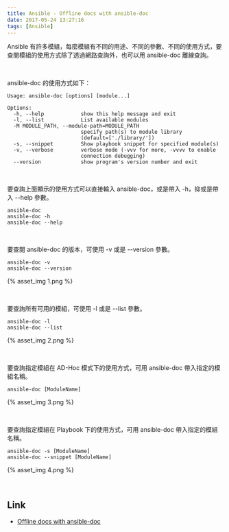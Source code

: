```yaml
---
title: Ansible - Offline docs with ansible-doc
date: 2017-05-24 13:27:16
tags: [Ansible]
---
```


Ansible 有許多模組，每麼模組有不同的用途、不同的參數、不同的使用方式，要查閱模組的使用方式除了透過網路查詢外，也可以用 ansible-doc 離線查詢。  

<!-- More -->

<br/>


ansible-doc 的使用方式如下：  

    Usage: ansible-doc [options] [module...]
    
    Options:  
      -h, --help            show this help message and exit
      -l, --list            List available modules
      -M MODULE_PATH, --module-path=MODULE_PATH
                            specify path(s) to module library
                            (default=['./library/'])
      -s, --snippet         Show playbook snippet for specified module(s)
      -v, --verbose         verbose mode (-vvv for more, -vvvv to enable
                            connection debugging)
      --version             show program's version number and exit

<br/>
	  

要查詢上面顯示的使用方式可以直接輸入 ansible-doc，或是帶入 -h，抑或是帶入 --help 參數。  

    ansible-doc
	ansible-doc -h
    ansible-doc --help
	
<br/>	
	

要查閱 ansible-doc 的版本，可使用 -v 或是 --version 參數。  
	
    ansible-doc -v
	ansible-doc --version

{% asset_img 1.png %}

<br/>


要查詢所有可用的模組，可使用 -l 或是 --list 參數。  

    ansible-doc -l
	ansible-doc --list

{% asset_img 2.png %}

<br/>


要查詢指定模組在 AD-Hoc 模式下的使用方式，可用 ansible-doc 帶入指定的模組名稱。  

    ansible-doc [ModuleName]

{% asset_img 3.png %}

<br/>


要查詢指定模組在 Playbook 下的使用方式，可用 ansible-doc 帶入指定的模組名稱。  

    ansible-doc -s [ModuleName]
	ansible-doc --snippet [ModuleName]
	
{% asset_img 4.png %}

<br/>


Link
----
* [Offline docs with ansible-doc](https://ansibledaily.com/offline-docs-with-ansible-doc/)